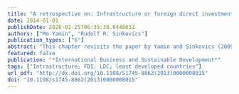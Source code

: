 ```yaml
---
title: "A retrospective on: Infrastructure or foreign direct investment?"
date: 2014-01-01
publishDate: 2020-02-25T06:35:38.044863Z
authors: ["Mo Yamin", "Rudolf R. Sinkovics"]
publication_types: ["6"]
abstract: "This chapter revisits the paper by Yamin and Sinkovics (2009) on the paradoxical relationship between MNE current strategies and economic development. There is evidence that positive developmental impacts of FDI flows are conditional on high levels of human capital and thus on the existence of ‘good’ infrastructure in recipient countries.The chapter makes a conceptual contribution and critically evaluates the key points made in the Yamin and Sinkovics (2009) paper.The build-up of infrastructure and enhancement of domestic capabilities are important underpinnings of sustainable development. ‘Good’ infrastructure, especially basic social infrastructure, is the rock on which otherwise marginalised individuals, groups and country governments can build capabilities.The chapter draws attention to the ‘prisoner dilemma’ nature of the relationship between MNEs and host governments. Dominant MNE strategies in LDCs create a low payoff for both parties. To proceed towards mutually beneficial outcomes in the MNE–LDC relationship, credible and sustained co-operation between the parties are necessary. Research in the area of mutual value creation has only just emerged in the domain of IB.Progressing towards ‘sustainability’ requires that MNE managers are advised to develop a global capability in ‘social embeddedness’. LDCs have great potential of becoming strategic markets and important sites for new product and service development. To pursue these opportunities requires credible and sustained commitment to mutual value creation.This chapter shows that the relationship between MNE strategies and economic development is a contested one. The paper by Yamin and Sinkovics (2009) was one of the first in the domain of IB to suggest that developmental impacts of FDI are contingent on the existence of good infrastructure in recipient countries."
featured: false
publication: "*International Business and Sustainable Development*"
tags: ["Intrastructure; FDI; LDC; least developed countries"]
url_pdf: "http://dx.doi.org/10.1108/S1745-8862(2013)0000008015"
doi: "10.1108/s1745-8862(2013)0000008015"
---
```


